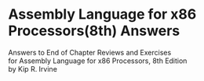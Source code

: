 # Assembly Language for x86 Processors(8th) Answers

Answers to End of Chapter Reviews and Exercises   
for Assembly Language for x86 Processors, 8th Edition   
by Kip R. Irvine
